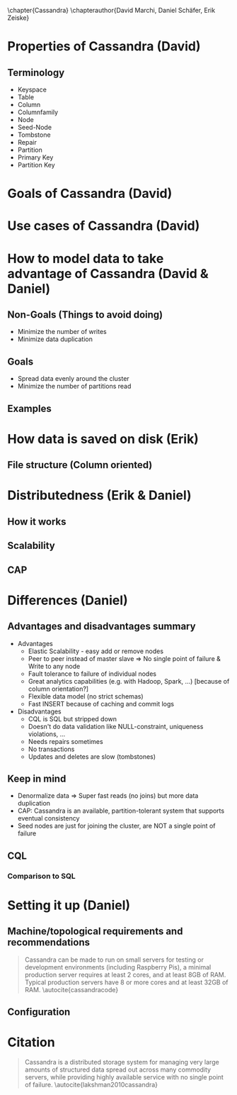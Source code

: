 \chapter{Cassandra}
\chapterauthor{David Marchi, Daniel Schäfer, Erik Zeiske}

# Properties of Cassandra (David)

## Terminology
- Keyspace
- Table
- Column
- Columnfamily
- Node
- Seed-Node
- Tombstone
- Repair
- Partition
- Primary Key
- Partition Key

# Goals of Cassandra (David)

# Use cases of Cassandra (David)

# How to model data to take advantage of Cassandra (David & Daniel)
## Non-Goals (Things to avoid doing)
- Minimize the number of writes
- Minimize data duplication

## Goals
- Spread data evenly around the cluster
- Minimize the number of partitions read

## Examples

# How data is saved on disk (Erik)
## File structure (Column oriented)

# Distributedness (Erik & Daniel)
## How it works
## Scalability
## CAP

# Differences (Daniel)
## Advantages and disadvantages summary
- Advantages
  - Elastic Scalability - easy add or remove nodes
  - Peer to peer instead of master slave => No single point of failure & Write to any node
  - Fault tolerance to failure of individual nodes
  - Great analytics capabilities (e.g. with Hadoop, Spark, ...) [because of column orientation?]
  - Flexible data model (no strict schemas)
  - Fast INSERT because of caching and commit logs
- Disadvantages
  - CQL is SQL but stripped down
  - Doesn't do data validation like NULL-constraint, uniqueness violations, ...
  - Needs repairs sometimes
  - No transactions
  - Updates and deletes are slow (tombstones)

## Keep in mind
- Denormalize data => Super fast reads (no joins) but more data duplication
- CAP: Cassandra is an available, partition-tolerant system that supports eventual consistency
- Seed nodes are just for joining the cluster, are NOT a single point of failure

## CQL
### Comparison to SQL

# Setting it up (Daniel)
## Machine/topological requirements and recommendations
> Cassandra can be made to run on small servers for testing or development
> environments (including Raspberry Pis), a minimal production server requires
> at least 2 cores, and at least 8GB of RAM. Typical production servers have 8
> or more cores and at least 32GB of RAM. \autocite{cassandracode}

## Configuration

#  Citation
> Cassandra is a distributed storage system for managing very
> large  amounts  of  structured  data  spread  out  across  many
> commodity servers, while providing highly available service
> with no single point of failure. \autocite{lakshman2010cassandra}
